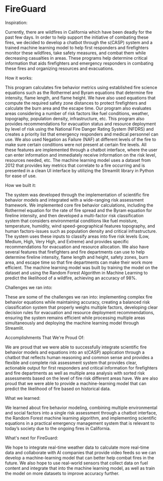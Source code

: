 # FireGuard

Inspiration:

Currently, there are wildfires in California which have been deadly for the past few days. In order to help support the initiative of combating these fires, we decided to develop a chatbot through the s(CASP) system and a trained machine learning model to help first responders and firefighters monitor these wildfires, take safety measures, and combat them while decreasing casualties in areas. These programs help determine critical information that aids firefighters and emergency responders in combating these fires and organizing resources and evacuations.

How it works:

This program calculates fire behavior metrics using established fire science equations such as the Rothermel and Byram equations that determine fire intensity, flame length, and flame height. We have also used equations that compute the required safety zone distances to protect firefighters and calculate the burn area and the escape time. Our program also evaluates areas considering a number of risk factors like fuel conditions, weather, topography, population density, infrastructure, etc. This program also provides recommendations for evacuation status and resource deployment by level of risk using the National Fire Danger Rating System (NFDRS) and creates a priority list that emergency responders and medical personnel can use. We also used Negation as Failure (NAF) at different levels of the fire to make sure certain conditions were not present at certain fire levels. All these features are implemented through a chatbot interface, where the user can enter information and immediately receive information on the risk level, resources needed, etc. The machine learning model uses a dataset from 2012 that provides key metrics that correlate to a fire occurring and is presented in a clean UI interface by utilizing the Streamlit library in Python for ease of use.

How we built it:

The system was developed through the implementation of scientific fire behavior models and integrated with a wide-ranging risk assessment framework. We implemented core fire behavior calculations, including the Rothermel equation for the rate of fire spread and the Byram equation for fireline intensity, and then developed a multi-factor risk classification system that considers environmental conditions like fuel moisture, temperature, humidity, wind speed-geographical features topography, and human factors-issues such as population density and critical infrastructure. The system uses these inputs to classify areas into five risk levels (Low, Medium, High, Very High, and Extreme) and provides specific recommendations for evacuation and resource allocation. We also have several features that firefighters and fire departments can use to help determine fireline intensity, flame length and height, safety zones, burn area, and escape time so that fire departments can make their work more efficient. The machine learning model was built by training the model on the dataset and using the Random Forest Algorithm in Machine Learning to predict the likelihood of a wildfire, achieving an accuracy of 98%.

Challenges we ran into:

These are some of the challenges we ran into: implementing complex fire behavior equations while maintaining accuracy, creating a balanced risk classification system that properly weighs multiple factors, developing clear decision rules for evacuation and resource deployment recommendations, ensuring the system remains efficient while processing multiple areas simultaneously and deploying the machine learning model through Streamlit.

Accomplishments That We're Proud Of:

We are proud that we were able to successfully integrate scientific fire behavior models and equations into an s(CASP) application through a chatbot that reflects human reasoning and common sense and provides a flexible and complete risk assessment system that provides clear, actionable output for first responders and critical information for firefighters and fire departments as well as multiple area analysis with sorted risk assessments based on the level of fire risk different areas have. We are also proud that we were able to provide a machine-learning model that can predict the likelihood of fire based on historical data.

What we learned:

We learned about fire behavior modeling, combining multiple environmental and social factors into a single risk assessment through a chatbot interface, the Random Forest machine learning algorithm, and implementing scientific equations in a practical emergency management system that is relevant to today’s society due to the ongoing fires in California.

What's next for FireGuard:

We hope to integrate real-time weather data to calculate more real-time data and collaborate with AI companies that provide video feeds so we can develop a machine-learning model that can better help combat fires in the future. We also hope to use real-world sensors that collect data on fuel content and integrate that into the machine learning model, as well as train the model on more datasets to improve accuracy further.
